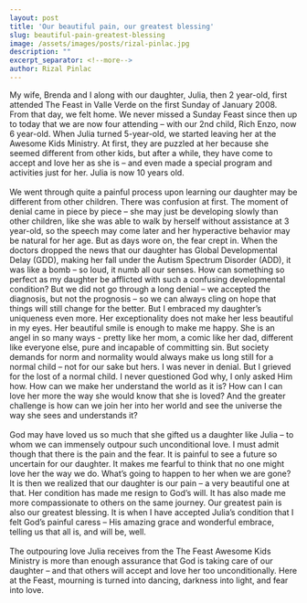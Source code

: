 ```yaml
---
layout: post
title: 'Our beautiful pain, our greatest blessing'
slug: beautiful-pain-greatest-blessing
image: /assets/images/posts/rizal-pinlac.jpg
description: ""
excerpt_separator: <!--more-->
author: Rizal Pinlac
---
```


My wife, Brenda and I along with our daughter, Julia, then 2 year-old, first attended The Feast in Valle Verde on the first Sunday of January 2008. From that day, we felt home. We never missed a Sunday Feast since then up to today that we are now four attending<!--more--> – with our 2nd child, Rich Enzo, now 6 year-old. When Julia turned 5-year-old, we started leaving her at the Awesome Kids Ministry. At first, they are puzzled at her because she seemed different from other kids, but after a while, they have come to accept and love her as she is – and even made a special program and activities just for her. Julia is now 10 years old.
<br><br>
We went through quite a painful process upon learning our daughter may be different from other children. There was confusion at first. The moment of denial came in piece by piece – she may just  be developing slowly than other children, like she was able to walk by herself without assistance at 3 year-old, so the speech may come later and her hyperactive behavior may be natural for her age. But as days wore on, the fear crept in. When the doctors dropped the news that our daughter has Global Developmental Delay (GDD), making her fall under the Autism Spectrum Disorder (ADD), it was like a bomb – so loud, it numb all our senses. How can something so perfect as my daughter be afflicted with such a confusing developmental condition? But we did not go through a long denial – we accepted the diagnosis, but not the prognosis – so we can always cling on hope that things will still change for the better. But I embraced my daughter’s uniqueness even more. Her exceptionality does not make her less beautiful in my eyes. Her beautiful smile is enough to make me happy. She is an angel in so many ways  - pretty like her mom, a comic like her dad, different like everyone else, pure and incapable of committing sin. But society demands for norm and normality would always make us long still for a normal child – not for our sake but hers. I was never in denial. But I grieved for the lost of a normal child.  I never questioned God why, I only asked Him how. How can we make her understand the world as it is?  How can I can love her more the way she would know that she is loved? And the greater challenge is how can we join her into her world and see the universe the way she sees and understands it?
<br><br>
God may have loved us so much that she gifted us a daughter like Julia – to whom we can immensely outpour such unconditional love. I must admit though that there is the pain and the fear. It is painful to see a future so uncertain for our daughter. It makes me fearful to think that no one might love her the way we do. What’s going to happen to her when we are gone? It is then we realized that our daughter is our pain – a very beautiful one at that. Her condition has made me resign to God’s will. It has also made me more compassionate to others on the same journey. Our greatest pain is also our greatest blessing.  It is when I have accepted Julia’s condition that I felt God’s painful caress – His amazing grace and wonderful embrace, telling us that all is, and will be, well.
<br><br>
The outpouring love Julia receives from the The Feast  Awesome Kids Ministry is more than enough assurance that God is taking care of our daughter – and that others will accept and love her too unconditionally. Here at the Feast, mourning is turned into dancing, darkness into light, and fear into love.
